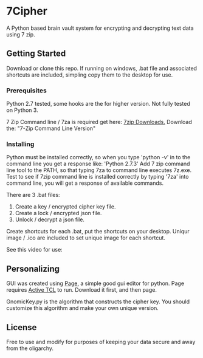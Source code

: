 # 7Cipher
A Python based brain vault system for encrypting and decrypting text data using 7 zip.

## Getting Started
Download or clone this repo.  If running on windows, .bat file and associated shortcuts are included, simpling copy them to the desktop for use.

### Prerequisites

Python 2.7 tested, some hooks are the for higher version.  Not fully tested on Python 3.

7 Zip Command line / 7za is required get here: [7zip Downloads.](https://www.7-zip.org/download.html)
Download the: "7-Zip Command Line Version"

### Installing
Python must be installed correctly, so when you type 'python -v' in to the command line you get a response like: 'Python 2.7.3'
Add 7 zip command line tool to the PATH, so that typing 7za to command line executes 7z.exe.
Test to see if 7zip command line is installed correctly by typing '7za' into command line, you will get a response of available commands.

There are 3 .bat files:
  1. Create a key / encrypted cipher key file.
  2. Create a lock / encrypted json file.
  3. Unlock / decrypt a json file.
  
  Create shortcuts for each .bat, put the shortcuts on your desktop.  Uniqur image / .ico are included to set unique image for each shortcut.

See this video for use:

## Personalizing
GUI was created using [Page](https://sourceforge.net/projects/page/), a simple good gui editor for python.
Page requires [Active TCL](https://www.activestate.com/products/activetcl/) to run.  Download it first, and then page.

GnomicKey.py is the algorithm that constructs the cipher key.  You should customize this algorithm and make your own unique version.

## License
Free to use and modify for purposes of keeping your data secure and away from the oligarchy.

